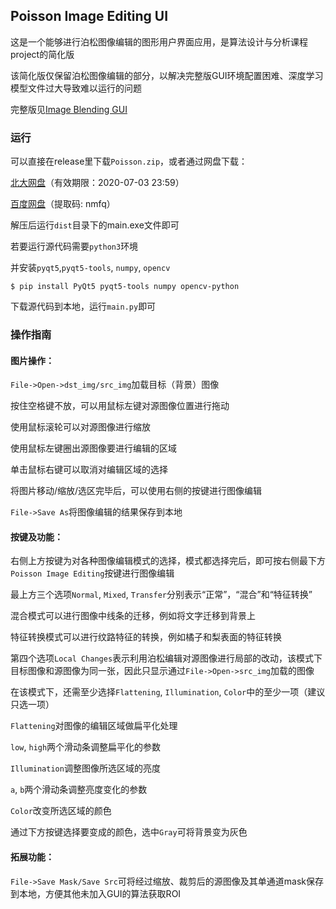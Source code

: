 ## Poisson Image Editing UI

这是一个能够进行泊松图像编辑的图形用户界面应用，是算法设计与分析课程project的简化版

该简化版仅保留泊松图像编辑的部分，以解决完整版GUI环境配置困难、深度学习模型文件过大导致难以运行的问题

完整版见[Image Blending GUI](https://github.com/Lllmmr/Image-Blending-GUI)

### 运行

可以直接在release里下载`Poisson.zip`，或者通过网盘下载：

[北大网盘](https://disk.pku.edu.cn:443/link/97E3836C9F43ADA81F8978115A0EC963)（有效期限：2020-07-03 23:59）

[百度网盘](https://pan.baidu.com/s/1vov3cu_S7GUWwwrvuuF47w)（提取码: nmfq）

解压后运行`dist`目录下的main.exe文件即可

若要运行源代码需要`python3`环境

并安装`pyqt5`,`pyqt5-tools`, `numpy`, `opencv`

```
$ pip install PyQt5 pyqt5-tools numpy opencv-python
```

下载源代码到本地，运行`main.py`即可

### 操作指南

#### 图片操作：

`File->Open->dst_img/src_img`加载目标（背景）图像

按住空格键不放，可以用鼠标左键对源图像位置进行拖动

使用鼠标滚轮可以对源图像进行缩放

使用鼠标左键圈出源图像要进行编辑的区域

单击鼠标右键可以取消对编辑区域的选择

将图片移动/缩放/选区完毕后，可以使用右侧的按键进行图像编辑

`File->Save As`将图像编辑的结果保存到本地

#### 按键及功能：

右侧上方按键为对各种图像编辑模式的选择，模式都选择完后，即可按右侧最下方`Poisson Image Editing`按键进行图像编辑

最上方三个选项`Normal`, `Mixed`, `Transfer`分别表示“正常”，“混合”和“特征转换”

混合模式可以进行图像中线条的迁移，例如将文字迁移到背景上

特征转换模式可以进行纹路特征的转换，例如橘子和梨表面的特征转换



第四个选项`Local Changes`表示利用泊松编辑对源图像进行局部的改动，该模式下目标图像和源图像为同一张，因此只显示通过`File->Open->src_img`加载的图像

在该模式下，还需至少选择`Flattening`, `Illumination`, `Color`中的至少一项（建议只选一项）

`Flattening`对图像的编辑区域做扁平化处理

`low`, `high`两个滑动条调整扁平化的参数

`Illumination`调整图像所选区域的亮度

`a`, `b`两个滑动条调整亮度变化的参数

`Color`改变所选区域的颜色

通过下方按键选择要变成的颜色，选中`Gray`可将背景变为灰色

#### 拓展功能：

`File->Save Mask/Save Src`可将经过缩放、裁剪后的源图像及其单通道mask保存到本地，方便其他未加入GUI的算法获取ROI